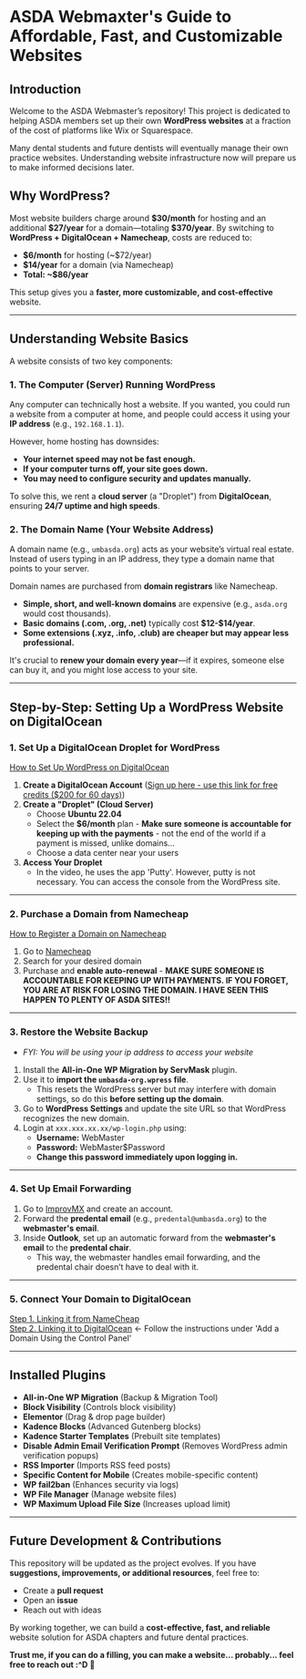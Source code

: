 # **ASDA Webmaxter's Guide to Affordable, Fast, and Customizable Websites**

## **Introduction**

Welcome to the ASDA Webmaster’s repository! This project is dedicated to helping ASDA members set up their own **WordPress websites** at a fraction of the cost of platforms like Wix or Squarespace.

Many dental students and future dentists will eventually manage their own practice websites. Understanding website infrastructure now will prepare us to make informed decisions later.

## **Why WordPress?**

Most website builders charge around **\$30/month** for hosting and an additional **\$27/year** for a domain—totaling **\$370/year**. By switching to **WordPress + DigitalOcean + Namecheap**, costs are reduced to:

- **\$6/month** for hosting (\~\$72/year)
- **\$14/year** for a domain (via Namecheap)
- **Total: \~\$86/year**

This setup gives you a **faster, more customizable, and cost-effective** website.

---

## **Understanding Website Basics**

A website consists of two key components:

### **1. The Computer (Server) Running WordPress**

Any computer can technically host a website. If you wanted, you could run a website from a computer at home, and people could access it using your **IP address** (e.g., `192.168.1.1`).

However, home hosting has downsides:

- **Your internet speed may not be fast enough.**
- **If your computer turns off, your site goes down.**
- **You may need to configure security and updates manually.**

To solve this, we rent a **cloud server** (a "Droplet") from **DigitalOcean**, ensuring **24/7 uptime and high speeds**.

### **2. The Domain Name (Your Website Address)**

A domain name (e.g., `umbasda.org`) acts as your website’s virtual real estate. Instead of users typing in an IP address, they type a domain name that points to your server.

Domain names are purchased from **domain registrars** like Namecheap.

- **Simple, short, and well-known domains** are expensive (e.g., `asda.org` would cost thousands).
- **Basic domains (.com, .org, .net)** typically cost **\$12-\$14/year**.
- **Some extensions (.xyz, .info, .club) are cheaper but may appear less professional.**

It's crucial to **renew your domain every year**—if it expires, someone else can buy it, and you might lose access to your site.

---

## **Step-by-Step: Setting Up a WordPress Website on DigitalOcean**

### **1. Set Up a DigitalOcean Droplet for WordPress**

[How to Set Up WordPress on DigitalOcean](https://www.youtube.com/watch?v=HJ46hjXl3uY)

1. **Create a DigitalOcean Account** ([Sign up here - use this link for free credits (\$200 for 60 days)](https://m.do.co/c/1fb519dbd266))
2. **Create a "Droplet" (Cloud Server)**
   - Choose **Ubuntu 22.04**
   - Select the **\$6/month** plan - **Make sure someone is accountable for keeping up with the payments** - not the end of the world if a payment is missed, unlike domains...
   - Choose a data center near your users
3. **Access Your Droplet**
   - In the video, he uses the app 'Putty'. However, putty is not necessary. You can access the console from the WordPress site.

---

### **2. Purchase a Domain from Namecheap**

[How to Register a Domain on Namecheap](https://www.namecheap.com/support/knowledgebase/article.aspx/9776/6/how-to-register-a-domain-name/)

1. Go to [Namecheap](https://www.namecheap.com/)
2. Search for your desired domain
3. Purchase and **enable auto-renewal**   - **MAKE SURE SOMEONE IS ACCOUNTABLE FOR KEEPING UP WITH PAYMENTS. IF YOU FORGET, YOU ARE AT RISK FOR LOSING THE DOMAIN. I HAVE SEEN THIS HAPPEN TO PLENTY OF ASDA SITES!!**

---

### **3. Restore the Website Backup**
- _FYI: You will be using your ip address to access your website_
1. Install the **All-in-One WP Migration by ServMask** plugin.
2. Use it to **import the ************`umbasda-org.wpress`************ file**.
   - This resets the WordPress server but may interfere with domain settings, so do this **before setting up the domain**.
3. Go to **WordPress Settings** and update the site URL so that WordPress recognizes the new domain.
4. Login at `xxx.xxx.xx.xx/wp-login.php` using:
   - **Username:** WebMaster
   - **Password:** WebMaster\$Password
   - **Change this password immediately upon logging in.**

---

### **4. Set Up Email Forwarding**

1. Go to [ImprovMX](https://app.improvmx.com/) and create an account.
2. Forward the **predental email** (e.g., `predental@umbasda.org`) to the **webmaster's email**.
3. Inside **Outlook**, set up an automatic forward from the **webmaster's email** to the **predental chair**.
   - This way, the webmaster handles email forwarding, and the predental chair doesn’t have to deal with it.

---

### **5. Connect Your Domain to DigitalOcean**

[Step 1. Linking it from NameCheap](https://www.namecheap.com/support/knowledgebase/article.aspx/767/10/how-to-change-dns-for-a-domain/)\
[Step 2. Linking it to DigitalOcean](https://docs.digitalocean.com/products/networking/dns/how-to/add-domains/#add-a-domain-using-the-control-panel)  <- Follow the instructions under 'Add a Domain Using the Control Panel'

---

## **Installed Plugins**

- **All-in-One WP Migration** (Backup & Migration Tool)
- **Block Visibility** (Controls block visibility)
- **Elementor** (Drag & drop page builder)
- **Kadence Blocks** (Advanced Gutenberg blocks)
- **Kadence Starter Templates** (Prebuilt site templates)
- **Disable Admin Email Verification Prompt** (Removes WordPress admin verification popups)
- **RSS Importer** (Imports RSS feed posts)
- **Specific Content for Mobile** (Creates mobile-specific content)
- **WP fail2ban** (Enhances security via logs)
- **WP File Manager** (Manage website files)
- **WP Maximum Upload File Size** (Increases upload limit)

---

## **Future Development & Contributions**

This repository will be updated as the project evolves. If you have **suggestions, improvements, or additional resources**, feel free to:

- Create a **pull request**
- Open an **issue**
- Reach out with ideas

By working together, we can build a **cost-effective, fast, and reliable** website solution for ASDA chapters and future dental practices.

**Trust me, if you can do a filling, you can make a website... probably... feel free to reach out :^D 🚀**
